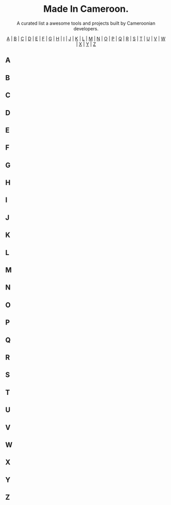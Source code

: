 <h1 align="center">Made In Cameroon.</h1>
<p align="center">A curated list a awesome tools and projects built by Cameroonian developers.</p>

<p align="center">
  <a href="#A">A</a> | <a href="#B">B</a> | <a href="#C">C</a> | <a href="#D">D</a> | <a href="#E">E</a> | <a href="#F">F</a> | <a href="#G">G</a> | <a href="#H">H</a> | <a href="#I">I</a> | <a href="#J">J</a> | <a href="#K">K</a> | <a href="#L">L</a> | <a href="#M">M</a> | <a href="#N">N</a> | <a href="#O">O</a> | <a href="#P">P</a> | <a href="#Q">Q</a> | <a href="#R">R</a> | <a href="#S">S</a> | <a href="#T">T</a> | <a href="#U">U</a> | <a href="#V">V</a> | <a href="#W">W</a> | <a href="#X">X</a> | <a href="#Y">Y</a> | <a href="#Z">Z</a>
</p>

## <a name="A"> </a>A
## <a name="B"> </a>B
## <a name="C"> </a>C
## <a name="D"> </a>D
## <a name="E"> </a>E
## <a name="F"> </a>F
## <a name="G"> </a>G
## <a name="H"> </a>H
## <a name="I"> </a>I
## <a name="J"> </a>J
## <a name="K"> </a>K
## <a name="L"> </a>L
## <a name="M"> </a>M
## <a name="N"> </a>N
## <a name="O"> </a>O
## <a name="P"> </a>P
## <a name="Q"> </a>Q
## <a name="R"> </a>R
## <a name="S"> </a>S
## <a name="T"> </a>T
## <a name="U"> </a>U
## <a name="V"> </a>V
## <a name="W"> </a>W
## <a name="X"> </a>X
## <a name="Y"> </a>Y
## <a name="Z"> </a>Z
